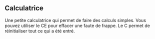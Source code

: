 ## Calculatrice

Une petite calculatrice qui permet de faire des calculs simples. Vous pouvez utiliser le CE pour effacer une faute de frappe. Le C permet de réinitialiser tout ce qui a été entré.